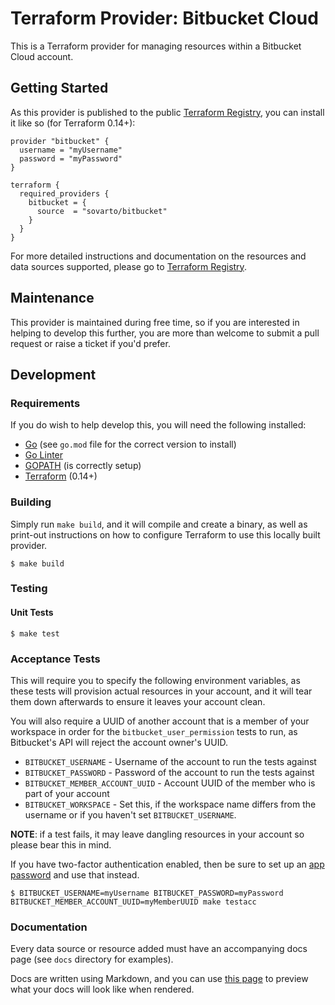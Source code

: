 # Terraform Provider: Bitbucket Cloud
This is a Terraform provider for managing resources within a Bitbucket Cloud account.

## Getting Started
As this provider is published to the public [Terraform Registry](https://registry.terraform.io/providers/sovarto/bitbucket),
you can install it like so (for Terraform 0.14+):
```hcl
provider "bitbucket" {
  username = "myUsername"
  password = "myPassword"
}

terraform {
  required_providers {
    bitbucket = {
      source  = "sovarto/bitbucket"
    }
  }
}
```

For more detailed instructions and documentation on the resources and data sources supported, please go to
[Terraform Registry](https://registry.terraform.io/providers/sovarto/bitbucket/latest/docs).

## Maintenance
This provider is maintained during free time, so if you are interested in helping to develop this further, you
are more than welcome to submit a pull request or raise a ticket if you'd prefer.

## Development

### Requirements
If you do wish to help develop this, you will need the following installed:
* [Go](http://www.golang.org) (see `go.mod` file for the correct version to install)
* [Go Linter](https://formulae.brew.sh/formula/golangci-lint)
* [GOPATH](http://golang.org/doc/code.html#GOPATH) (is correctly setup)
* [Terraform](https://www.terraform.io/downloads.html) (0.14+)

### Building
Simply run `make build`, and it will compile and create a binary, as well as print-out instructions
on how to configure Terraform to use this locally built provider.
```shell
$ make build
```

### Testing

#### Unit Tests 
```shell
$ make test
```

### Acceptance Tests
This will require you to specify the following environment variables, as these tests will provision actual resources in
your account, and it will tear them down afterwards to ensure it leaves your account clean.

You will also require a UUID of another account that is a member of your workspace in order for the `bitbucket_user_permission` 
tests to run, as Bitbucket's API will reject the account owner's UUID.

* `BITBUCKET_USERNAME` - Username of the account to run the tests against
* `BITBUCKET_PASSWORD` - Password of the account to run the tests against
* `BITBUCKET_MEMBER_ACCOUNT_UUID` - Account UUID of the member who is part of your account
* `BITBUCKET_WORKSPACE` - Set this, if the workspace name differs from the username or if you haven't set `BITBUCKET_USERNAME`.

**NOTE**: if a test fails, it may leave dangling resources in your account so please bear this in mind.

If you have two-factor authentication enabled, then be sure to set up an [app password](https://support.atlassian.com/bitbucket-cloud/docs/app-passwords/) and use that instead.
```shell
$ BITBUCKET_USERNAME=myUsername BITBUCKET_PASSWORD=myPassword BITBUCKET_MEMBER_ACCOUNT_UUID=myMemberUUID make testacc
```

### Documentation
Every data source or resource added must have an accompanying docs page (see `docs` directory for examples).

Docs are written using Markdown, and you can use [this page](https://registry.terraform.io/tools/doc-preview) to preview what your docs will look like when rendered.
